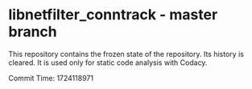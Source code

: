 # libnetfilter_conntrack - master branch

This repository contains the frozen state of the repository.
Its history is cleared. It is used only for static code
analysis with Codacy.

Commit Time: 1724118971